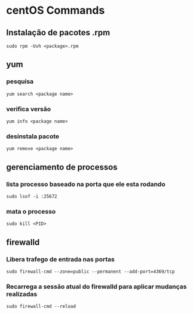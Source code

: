 # centOS Commands


## Instalação de pacotes .rpm

```sudo rpm -Uvh <package>.rpm```

## yum

### pesquisa

```yum search <package name>```

### verifica versão

```yum info <package name>```

### desinstala pacote

```yum remove <package name>```

## gerenciamento de processos

### lista processo baseado na porta que ele esta rodando 

```sudo lsof -i :25672```

### mata o processo    

```sudo kill <PID>```

## firewalld

### Libera trafego de entrada nas portas    

```sudo firewall-cmd --zone=public --permanent --add-port=4369/tcp```

### Recarrega a sessão atual do firewalld para aplicar mudanças realizadas

```sudo firewall-cmd --reload```


